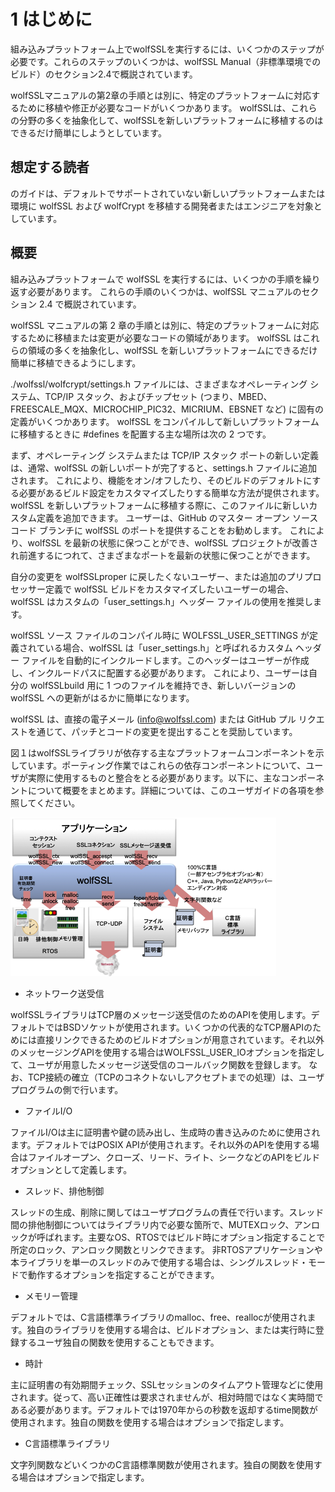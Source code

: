# 1	はじめに

組み込みプラットフォーム上でwolfSSLを実行するには、いくつかのステップが必要です。これらのステップのいくつかは、wolfSSL Manual（非標準環境でのビルド）のセクション2.4で概説されています。

wolfSSLマニュアルの第2章の手順とは別に、特定のプラットフォームに対応するために移植や修正が必要なコードがいくつかあります。 wolfSSLは、これらの分野の多くを抽象化して、wolfSSLを新しいプラットフォームに移植するのはできるだけ簡単にしようとしています。



## 想定する読者

のガイドは、デフォルトでサポートされていない新しいプラットフォームまたは環境に wolfSSL および wolfCrypt を移植する開発者またはエンジニアを対象としています。

## 概要

組み込みプラットフォームで wolfSSL を実行するには、いくつかの手順を繰り返す必要があります。 これらの手順のいくつかは、wolfSSL マニュアルのセクション 2.4 で概説されています。

wolfSSL マニュアルの第 2 章の手順とは別に、特定のプラットフォームに対応するために移植または変更が必要なコードの領域があります。 wolfSSL はこれらの領域の多くを抽象化し、wolfSSL を新しいプラットフォームにできるだけ簡単に移植できるようにします。

./wolfssl/wolfcrypt/settings.h ファイルには、さまざまなオペレーティング システム、TCP/IP スタック、およびチップセット (つまり、MBED、FREESCALE\_MQX、MICROCHIP\_PIC32、MICRIUM、EBSNET など) に固有の定義がいくつかあります。 wolfSSL をコンパイルして新しいプラットフォームに移植するときに \#defines を配置する主な場所は次の 2 つです。

まず、オペレーティング システムまたは TCP/IP スタック ポートの新しい定義は、通常、wolfSSL の新しいポートが完了すると、settings.h ファイルに追加されます。 これにより、機能をオン/オフしたり、そのビルドのデフォルトにする必要があるビルド設定をカスタマイズしたりする簡単な方法が提供されます。 wolfSSL を新しいプラットフォームに移植する際に、このファイルに新しいカスタム定義を追加できます。 ユーザーは、GitHub のマスター オープン ソース コード ブランチに wolfSSL のポートを提供することをお勧めします。 これにより、wolfSSL を最新の状態に保つことができ、wolfSSL プロジェクトが改善され前進するにつれて、さまざまなポートを最新の状態に保つことができます。

自分の変更を wolfSSLproper に戻したくないユーザー、または追加のプリプロセッサー定義で wolfSSL ビルドをカスタマイズしたいユーザーの場合、wolfSSL はカスタムの「user\_settings.h」ヘッダー ファイルの使用を推奨します。 

wolfSSL ソース ファイルのコンパイル時に WOLFSSL\_USER\_SETTINGS が定義されている場合、wolfSSL は「user\_settings.h」と呼ばれるカスタム ヘッダー ファイルを自動的にインクルードします。このヘッダーはユーザーが作成し、インクルードパスに配置する必要があります。 これにより、ユーザーは自分の wolfSSLbuild 用に 1 つのファイルを維持でき、新しいバージョンの wolfSSL への更新がはるかに簡単になります。

wolfSSL は、直接の電子メール (info@wolfssl.com) または GitHub プル リクエストを通じて、パッチとコードの変更を提出することを奨励しています。



図１はwolfSSLライブラリが依存する主なプラットフォームコンポーネントを示しています。ポーティング作業ではこれらの依存コンポーネントについて、ユーザが実際に使用するものと整合をとる必要があります。以下に、主なコンポーネントについて概要をまとめます。詳細については、このユーザガイドの各項を参照してください。

![プラットフォーム依存性の概要](./platformDependency.png "プラットフォーム依存性の概要")



- ネットワーク送受信

wolfSSLライブラリはTCP層のメッセージ送受信のためのAPIを使用します。デフォルトではBSDソケットが使用されます。いくつかの代表的なTCP層APIのためには直接リンクできるためのビルドオプションが用意されています。それ以外のメッセージングAPIを使用する場合はWOLFSSL_USER_IOオプションを指定して、ユーザが用意したメッセージ送受信のコールバック関数を登録します。
なお、TCP接続の確立（TCPのコネクトないしアクセプトまでの処理）は、ユーザプログラムの側で行います。

- ファイルI/O

ファイルI/Oは主に証明書や鍵の読み出し、生成時の書き込みのために使用されます。デフォルトではPOSIX APIが使用されます。それ以外のAPIを使用する場合はファイルオープン、クローズ、リード、ライト、シークなどのAPIをビルドオプションとして定義します。

- スレッド、排他制御

スレッドの生成、削除に関してはユーザプログラムの責任で行います。スレッド間の排他制御についてはライブラリ内で必要な箇所で、MUTEXロック、アンロックが呼ばれます。主要なOS、RTOSではビルド時にオプション指定することで所定のロック、アンロック関数とリンクできます。
非RTOSアプリケーションや本ライブラリを単一のスレッドのみで使用する場合は、シングルスレッド・モードで動作するオプションを指定することができます。

- メモリー管理

デフォルトでは、C言語標準ライブラリのmalloc、free、reallocが使用されます。独自のライブラリを使用する場合は、ビルドオプション、または実行時に登録するユーザ独自の関数を使用することもできます。

- 時計

主に証明書の有効期間チェック、SSLセッションのタイムアウト管理などに使用されます。従って、高い正確性は要求されませんが、相対時間ではなく実時間である必要があります。デフォルトでは1970年からの秒数を返却するtime関数が使用されます。独自の関数を使用する場合はオプションで指定します。

- C言語標準ライブラリ

文字列関数などいくつかのC言語標準関数が使用されます。独自の関数を使用する場合はオプションで指定します。
